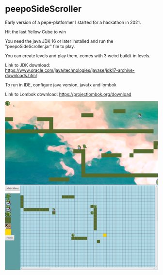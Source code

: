 # peepoSideScroller
Early version of a pepe-platformer I started for a hackathon in 2021. 

Hit the last Yellow Cube to win

You need the java JDK 16 or later installed and run the "peepoSideScroller.jar" file to play.

You can create levels and play them, comes with 3 weird buildt-in levels.

Link to JDK download: https://www.oracle.com/java/technologies/javase/jdk17-archive-downloads.html

To run in IDE, configure java version, javafx and lombok

Link to Lombok download: https://projectlombok.org/download

![Damn, cant fint the gameplay screenshot](https://github.com/OlavPL/peepoSideScroller/blob/master/resources/Images/GamePlayScreenshot.PNG?raw=true)
![Damn, cant fint the level creation screenshot](https://github.com/OlavPL/peepoSideScroller/blob/master/resources/Images/CreateLevelPreivew.PNG?raw=true)
